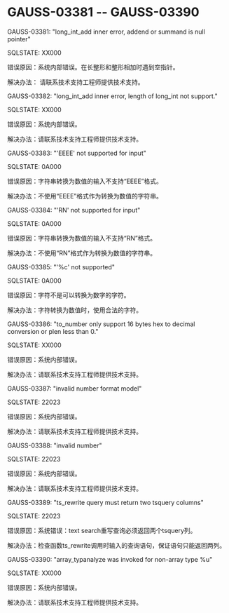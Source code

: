 # GAUSS-03381 -- GAUSS-03390<a name="ZH-CN_TOPIC_0302073098"></a>

GAUSS-03381: "long\_int\_add inner error, addend or summand is null pointer"

SQLSTATE: XX000

错误原因：系统内部错误。在长整形和整形相加时遇到空指针。

解决办法： 请联系技术支持工程师提供技术支持。

GAUSS-03382: "long\_int\_add inner error, length of long\_int not support."

SQLSTATE: XX000

错误原因：系统内部错误。

解决办法：请联系技术支持工程师提供技术支持。

GAUSS-03383: "'EEEE' not supported for input"

SQLSTATE: 0A000

错误原因：字符串转换为数值的输入不支持“EEEE”格式。

解决办法：不使用“EEEE”格式作为转换为数值的字符串。

GAUSS-03384: "'RN' not supported for input"

SQLSTATE: 0A000

错误原因：字符串转换为数值的输入不支持“RN”格式。

解决办法：不使用“RN”格式作为转换为数值的字符串。

GAUSS-03385: "'%c' not supported"

SQLSTATE: 0A000

错误原因：字符不是可以转换为数字的字符。

解决办法：字符转换为数值时，使用合法的字符。

GAUSS-03386: "to\_number only support 16 bytes hex to decimal conversion or plen less than 0."

SQLSTATE: XX000

错误原因：系统内部错误。

解决办法：请联系技术支持工程师提供技术支持。

GAUSS-03387: "invalid number format model"

SQLSTATE: 22023

错误原因：系统内部错误。

解决办法：请联系技术支持工程师提供技术支持。

GAUSS-03388: "invalid number"

SQLSTATE: 22023

错误原因：系统内部错误。

解决办法：请联系技术支持工程师提供技术支持。

GAUSS-03389: "ts\_rewrite query must return two tsquery columns"

SQLSTATE: 22023

错误原因：系统错误：text search重写查询必须返回两个tsquery列。

解决办法：检查函数ts\_rewrite调用时输入的查询语句，保证语句只能返回两列。

GAUSS-03390: "array\_typanalyze was invoked for non-array type %u"

SQLSTATE: XX000

错误原因：系统内部错误。

解决办法：请联系技术支持工程师提供技术支持。

